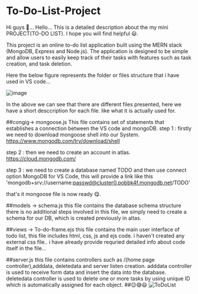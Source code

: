 # To-Do-List-Project
 Hi guys 👋...
 Hello...
 This is a detailed description about the my mini PROJECT(TO-DO LIST).
 I hope you will find helpful 😃.

 This project is an online to-do list application built using the MERN stack (MongoDB, Express and Node.js). The application is designed to be simple and allow users to easily keep track of their tasks with features such as task creation, and task deletion.

 Here the below figure represents the folder or files structure that i have used in VS code...


![image](https://github.com/Divya6265/To-Do-List-Project/assets/87583059/493064e4-86f9-4f76-b55c-def4ae6b50ae)


In the above we can see that there are different files presented, here we have a short desccription for each file. like what it is actually used for.

 ##congig-> mongoose.js
 This file contains set of statements that establishes a connection between the VS code and mongoDB.
 step 1 : firstly we need to download mongoose shell into our System.
 https://www.mongodb.com/try/download/shell

 step 2 : then we need to create an account in atlas.
 https://cloud.mongodb.com/
 
 step 3 : we need to create a database named TODO and then use connect option MongoDB for VS Code, this will provide a link like this
 'mongodb+srv://username:passwd@cluster0.pobbk4f.mongodb.net/TODO'

 that's it mongoose file is now ready 😋.

 ##models -> schema.js
 this file contains the database schema structure there is no additional steps involved in this file, we simply need to create a schema 
 for our DB, which is created previously in altas.

 ##views -> To-do-frame.ejs
 this file contains the main user interface of todo list, this file includes html, css, js and ejs code.
 i haven't created any external css file..
 i have already provide requried detailed info about code itself in the file...

 ##server.js
this file contains controllers such as /(home page controller),adddata, deletedata and server listen creation.
adddata controller is used to receive form data and insert the data into the database.
deletedata controller is used to delete one or more tasks by using unique ID which is automatically assigned for each object. 
##😉😅😃
![ToDoList](https://github.com/Divya6265/To-Do-List-Project/assets/87583059/13c33b0b-c36a-41e9-bea1-aa748b41243f)

 





